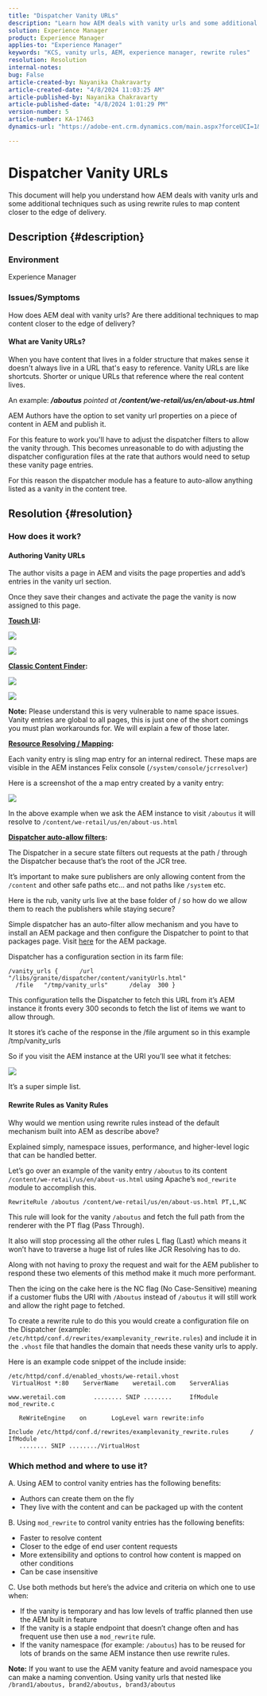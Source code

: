 ```yaml
---
title: "Dispatcher Vanity URLs"
description: "Learn how AEM deals with vanity urls and some additional techniques such as using rewrite rules to map content closer to the edge of delivery."
solution: Experience Manager
product: Experience Manager
applies-to: "Experience Manager"
keywords: "KCS, vanity urls, AEM, experience manager, rewrite rules"
resolution: Resolution
internal-notes: 
bug: False
article-created-by: Nayanika Chakravarty
article-created-date: "4/8/2024 11:03:25 AM"
article-published-by: Nayanika Chakravarty
article-published-date: "4/8/2024 1:01:29 PM"
version-number: 5
article-number: KA-17463
dynamics-url: "https://adobe-ent.crm.dynamics.com/main.aspx?forceUCI=1&pagetype=entityrecord&etn=knowledgearticle&id=4683d89c-97f5-ee11-a1fe-6045bd006295"

---
```

# Dispatcher Vanity URLs


This document will help you understand how AEM deals with vanity urls and some additional techniques such as using rewrite rules to map content closer to the edge of delivery.

## Description {#description}


### Environment

Experience Manager

### Issues/Symptoms

How does AEM deal with vanity urls? Are there additional techniques to map content closer to the edge of delivery?

#### What are Vanity URLs?

When you have content that lives in a folder structure that makes sense it doesn't always live in a URL that's easy to reference. Vanity URLs are like shortcuts. Shorter or unique URLs that reference where the real content lives.

An example: <b>*/aboutus</b> pointed at <b>/content/we-retail/us/en/about-us.html</b>*

AEM Authors have the option to set vanity url properties on a piece of content in AEM and publish it.

For this feature to work you'll have to adjust the dispatcher filters to allow the vanity through. This becomes unreasonable to do with adjusting the dispatcher configuration files at the rate that authors would need to setup these vanity page entries.

For this reason the dispatcher module has a feature to auto-allow anything listed as a vanity in the content tree.


## Resolution {#resolution}


### How does it work?

#### Authoring Vanity URLs

The author visits a page in AEM and visits the page properties and add’s entries in the vanity url section.

Once they save their changes and activate the page the vanity is now assigned to this page.

<b><u>Touch UI</u>:</b>

![](assets/c1e59dbd-38b4-ed11-83fe-6045bd006149.png)

![](assets/c3e59dbd-38b4-ed11-83fe-6045bd006149.png)

<b><u>Classic Content Finder</u>:</b>

![](assets/c2e59dbd-38b4-ed11-83fe-6045bd006149.png)

![](assets/c4e59dbd-38b4-ed11-83fe-6045bd006149.png)

<b>Note:</b> Please understand this is very vulnerable to name space issues. Vanity entries are global to all pages, this is just one of the short comings you must plan workarounds for. We will explain a few of those later.

<b><u>Resource Resolving / Mapping</u>:</b>

Each vanity entry is sling map entry for an internal redirect. These maps are visible in the AEM instances Felix console (`/system/console/jcrresolver`)

Here is a screenshot of the a map entry created by a vanity entry:

![](assets/c5e59dbd-38b4-ed11-83fe-6045bd006149.png)

In the above example when we ask the AEM instance to visit `/aboutus` it will resolve to `/content/we-retail/us/en/about-us.html`

<b><u>Dispatcher auto-allow filters</u>:</b>

The Dispatcher in a secure state filters out requests at the path / through the Dispatcher because that’s the root of the JCR tree.

It’s important to make sure publishers are only allowing content from the `/content` and other safe paths etc…  and not paths like `/system` etc.

Here is the rub, vanity urls live at the base folder of / so how do we allow them to reach the publishers while staying secure?

Simple dispatcher has an auto-filter allow mechanism and you have to install an AEM package and then configure the Dispatcher to point to that packages page. Visit [here](https://experience.adobe.com/#/downloads/content/software-distribution/en/aem.html?package=/content/software-distribution/en/details.html/content/dam/aem/public/adobe/packages/granite/vanityurls-components) for the AEM package.

Dispatcher has a configuration section in its farm file:


```
/vanity_urls {      /url    "/libs/granite/dispatcher/content/vanityUrls.html"
  /file   "/tmp/vanity_urls"      /delay  300 }
```


This configuration tells the Dispatcher to fetch this URL from it’s AEM instance it fronts every 300 seconds to fetch the list of items we want to allow through.

It stores it’s cache of the response in the /file argument so in this example /tmp/vanity_urls

So if you visit the AEM instance at the URI you’ll see what it fetches:

![](assets/c6e59dbd-38b4-ed11-83fe-6045bd006149.png)

It’s a super simple list.

#### Rewrite Rules as Vanity Rules

Why would we mention using rewrite rules instead of the default mechanism built into AEM as describe above?

Explained simply, namespace issues, performance, and higher-level logic that can be handled better.

Let’s go over an example of the vanity entry `/aboutus` to its content `/content/we-retail/us/en/about-us.html` using Apache’s `mod_rewrite` module to accomplish this.

`RewriteRule /aboutus /content/we-retail/us/en/about-us.html PT,L,NC`

This rule will look for the vanity `/aboutus` and fetch the full path from the renderer with the PT flag (Pass Through).

It also will stop processing all the other rules L flag (Last) which means it won’t have to traverse a huge list of rules like JCR Resolving has to do.

Along with not having to proxy the request and wait for the AEM publisher to respond these two elements of this method make it much more performant.

Then the icing on the cake here is the NC flag (No Case-Sensitive) meaning if a customer flubs the URI with `/Aboutus` instead of `/aboutus` it will still work and allow the right page to fetched.

To create a rewrite rule to do this you would create a configuration file on the Dispatcher (example: `/etc/httpd/conf.d/rewrites/examplevanity_rewrite.rules`) and include it in the `.vhost` file that handles the domain that needs these vanity urls to apply.

Here is an example code snippet of the include inside:


```
/etc/httpd/conf.d/enabled_vhosts/we-retail.vhost
 VirtualHost *:80    ServerName    weretail.com    ServerAlias 

www.weretail.com        ........ SNIP ........     IfModule mod_rewrite.c   

   ReWriteEngine    on       LogLevel warn rewrite:info

Include /etc/httpd/conf.d/rewrites/examplevanity_rewrite.rules      / IfModule         
   ........ SNIP ......../VirtualHost
```


### Which method and where to use it?

A. Using AEM to control vanity entries has the following benefits:

- Authors can create them on the fly
- They live with the content and can be packaged up with the content


B. Using `mod_rewrite` to control vanity entries has the following benefits:

- Faster to resolve content
- Closer to the edge of end user content requests
- More extensibility and options to control how content is mapped on other conditions
- Can be case insensitive


C. Use both methods but here’s the advice and criteria on which one to use when:

- If the vanity is temporary and has low levels of traffic planned then use the AEM built in feature
- If the vanity is a staple endpoint that doesn’t change often and has frequent use then use a `mod_rewrite` rule.
- If the vanity namespace (for example: `/aboutus`) has to be reused for lots of brands on the same AEM instance then use rewrite rules.


<b>Note:</b> If you want to use the AEM vanity feature and avoid namespace you can make a naming convention. Using vanity urls that nested like `/brand1/aboutus, brand2/aboutus, brand3/aboutus`
